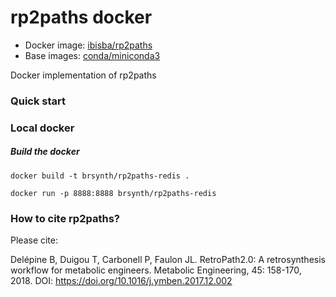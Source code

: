 # rp2paths docker 

* Docker image: [ibisba/rp2paths](https://hub.docker.com/r/ibisba/rp2paths/)
* Base images: [conda/miniconda3](https://hub.docker.com/r/conda/miniconda3/dockerfile)

Docker implementation of rp2paths

### Quick start

### Local docker

##### Build the docker

```
docker build -t brsynth/rp2paths-redis .
```

```
docker run -p 8888:8888 brsynth/rp2paths-redis
```

### How to cite rp2paths?
Please cite:

Delépine B, Duigou T, Carbonell P, Faulon JL. RetroPath2.0: A retrosynthesis workflow for metabolic engineers. Metabolic Engineering, 45: 158-170, 2018. DOI: https://doi.org/10.1016/j.ymben.2017.12.002
